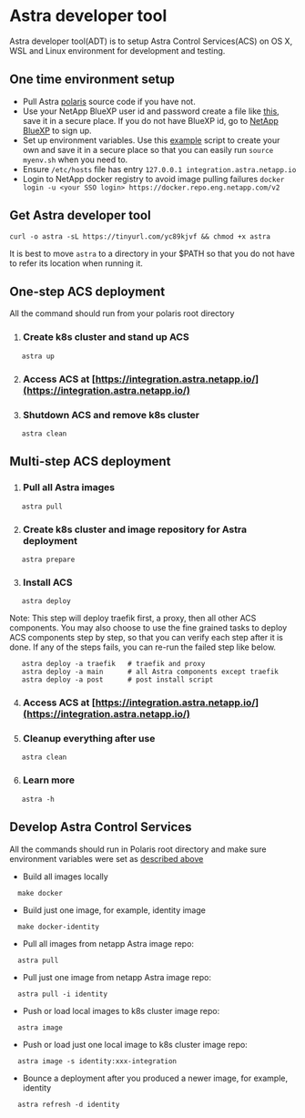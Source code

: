 # Astra developer tool
Astra developer tool(ADT) is to setup Astra Control Services(ACS) on OS X, WSL and Linux environment for development and testing.

## One time environment setup

   * Pull Astra [polaris](https://github.com/NetApp-Polaris/polaris) source code if you have not.
   * Use your NetApp BlueXP user id and password create a file like [this](/scripts/beta/auth2.json), save it in a secure place. If you do not have BlueXP id, go to [NetApp BlueXP](https://cloudmanager.netapp.com/working-environments) to sign up.
   * Set up environment variables. Use this [example](myenv.sh) script to create your own and save it in a secure place so that you can easily run `source myenv.sh` when you need to.
   * Ensure `/etc/hosts` file has entry `127.0.0.1 integration.astra.netapp.io`
   * Login to NetApp docker registry to avoid image pulling failures
    `docker login -u <your SSO login> https://docker.repo.eng.netapp.com/v2`

## Get Astra developer tool

```
curl -o astra -sL https://tinyurl.com/yc89kjvf && chmod +x astra
```
It is best to move `astra` to a directory in your $PATH so that you do not have to refer its location when running it.

## One-step ACS deployment
All the command should run from your polaris root directory

1. ### Create k8s cluster and stand up ACS
```
   astra up
```
2. ### Access ACS at [https://integration.astra.netapp.io/](https://integration.astra.netapp.io/)
3. ### Shutdown ACS and remove k8s cluster
```
   astra clean
```

## Multi-step ACS deployment
1. ### Pull all Astra images
```
   astra pull
```
2. ### Create k8s cluster and image repository for Astra deployment
```
   astra prepare
```
3. ### Install ACS
```
   astra deploy
```
Note: This step will deploy traefik first, a proxy, then all other ACS components. You may also choose to use the fine grained tasks to deploy ACS components step by step, so that you can verify each step after it is done. If any of the steps fails, you can re-run the failed step like below.
```
   astra deploy -a traefik   # traefik and proxy
   astra deploy -a main      # all Astra components except traefik
   astra deploy -a post      # post install script
```
4. ### Access ACS at [https://integration.astra.netapp.io/](https://integration.astra.netapp.io/)
5. ### Cleanup everything after use
```
   astra clean
```
6. ### Learn more
```
   astra -h
```

## Develop Astra Control Services
All the commands should run in Polaris root directory and make sure
environment variables were set as [described above](#one-time-environment-setup)

- Build all images locally
```
  make docker
```

- Build just one image, for example, identity image
```
  make docker-identity
```

- Pull all images from netapp Astra image repo:
```
  astra pull
```
- Pull just one image from netapp Astra image repo:
```
  astra pull -i identity
```
- Push or load local images to k8s cluster image repo:
```
  astra image
```

- Push or load just one local image to k8s cluster image repo:
```
  astra image -s identity:xxx-integration
```

- Bounce a deployment after you produced a newer image, for example, identity
```
  astra refresh -d identity
```
